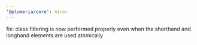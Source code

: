 ```yaml
---
'@plumeria/core': minor
---
```


fix: class filtering is now performed properly even when the shorthand and longhand elements are used atomically
